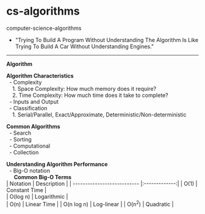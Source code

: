# cs-algorithms
computer-science-algorithms
- "Trying To Build A Program Without Understanding The Algorithm Is Like
   Trying To Build A Car Without Understanding Engines."
-------------------------------------------------------------------------
**Algorithm**

**Algorithm Characteristics**<br />
&nbsp;&nbsp;- Complexity<br />
      &nbsp;&nbsp;&nbsp;&nbsp;1. Space Complexity: How much memory does it require?<br />
      &nbsp;&nbsp;&nbsp;&nbsp;2. Time Complexity: How much time does it take to complete?<br />
&nbsp;&nbsp;- Inputs and Output<br />
&nbsp;&nbsp;- Classification<br />
      &nbsp;&nbsp;&nbsp;&nbsp;1. Serial/Parallel, Exact/Approximate, Deterministic/Non-deterministic<br />

**Common Algorithms**<br />
&nbsp;&nbsp;- Search<br /> 
&nbsp;&nbsp;- Sorting<br />
&nbsp;&nbsp;- Computational<br />
&nbsp;&nbsp;- Collection<br />

**Understanding Algorithm Performance** <br />
&nbsp;&nbsp;- Big-O notation <br />
&nbsp;&nbsp;&nbsp;&nbsp; **Common Big-O Terms**<br />
| Notation                    | Description   | 
| --------------------------- |:-------------:| 
| O(1)                        | Constant Time |  
| O(log n)                    | Logarithmic   |   
| O(n)                        | Linear Time   |
| O(n log n)                  | Log-linear    |
| O(n<sup>2</sup>)            | Quadratic     |
